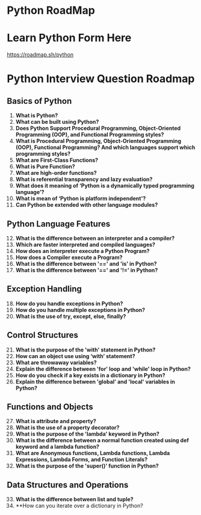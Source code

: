 # Python RoadMap 

# Learn Python Form Here 
https://roadmap.sh/python

# Python Interview Question Roadmap

## Basics of Python
1. **What is Python?**
2. **What can be built using Python?**
3. **Does Python Support Procedural Programming, Object-Oriented Programming (OOP), and Functional Programming styles?**
4. **What is Procedural Programming, Object-Oriented Programming (OOP), Functional Programming? And which languages support which programming styles?**
5. **What are First-Class Functions?**
6. **What is Pure Function?**
7. **What are high-order functions?**
8. **What is referential transparency and lazy evaluation?**
9. **What does it meaning of ‘Python is a dynamically typed programming language’?**
10. **What is mean of ‘Python is platform independent’?**
11. **Can Python be extended with other language modules?**

## Python Language Features
12. **What is the difference between an interpreter and a compiler?**
13. **Which are faster interpreted and compiled languages?**
14. **How does an interpreter execute a Python Program?**
15. **How does a Compiler execute a Program?**
16. **What is the difference between '==' and 'is' in Python?**
17. **What is the difference between '==' and '!=' in Python?**

## Exception Handling
18. **How do you handle exceptions in Python?**
19. **How do you handle multiple exceptions in Python?**
20. **What is the use of try, except, else, finally?**

## Control Structures
21. **What is the purpose of the 'with' statement in Python?**
22. **How can an object use using ‘with’ statement?**
23. **What are throwaway variables?**
24. **Explain the difference between 'for' loop and 'while' loop in Python?**
25. **How do you check if a key exists in a dictionary in Python?**
26. **Explain the difference between 'global' and 'local' variables in Python?**

## Functions and Objects
27. **What is attribute and property?**
28. **What is the use of a property decorator?**
29. **What is the purpose of the 'lambda' keyword in Python?**
30. **What is the difference between a normal function created using def keyword and a lambda function?**
31. **What are Anonymous functions, Lambda functions, Lambda Expressions, Lambda Forms, and Function Literals?**
32. **What is the purpose of the 'super()' function in Python?**

## Data Structures and Operations
33. **What is the difference between list and tuple?**
34. **How can you iterate over a dictionary in Python?





